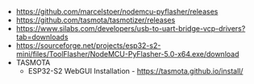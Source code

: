 - https://github.com/marcelstoer/nodemcu-pyflasher/releases
- https://github.com/tasmota/tasmotizer/releases
- https://www.silabs.com/developers/usb-to-uart-bridge-vcp-drivers?tab=downloads
- https://sourceforge.net/projects/esp32-s2-mini/files/ToolFlasher/NodeMCU-PyFlasher-5.0-x64.exe/download
- TASMOTA
   - ESP32-S2 WebGUI Installation - https://tasmota.github.io/install/
